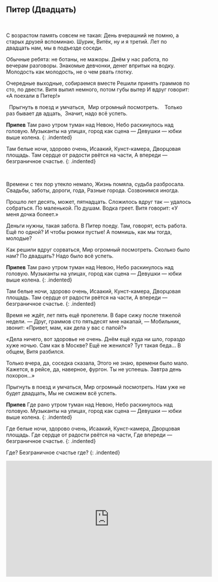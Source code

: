 ﻿---
layout: lyrics
---

## Питер (Двадцать)

<span class="Dm"></span>&nbsp;&nbsp;&nbsp;&nbsp;<span class="Dm_C"></span>&nbsp;&nbsp;&nbsp;&nbsp;&nbsp;&nbsp;&nbsp;&nbsp;&nbsp;&nbsp;&nbsp;&nbsp;<span class="Bm11"></span>&nbsp;&nbsp;&nbsp;&nbsp;&nbsp;&nbsp;&nbsp;&nbsp;<span class="B-flat-maj7"></span>&nbsp;&nbsp;&nbsp;&nbsp;&nbsp;&nbsp;&nbsp;&nbsp;

С в<span class="Dm"></span>озрастом память совс<span class="Dm_C"></span>ем не такая:
День вчер<span class="Bm11"></span>ашний не помню, а старых друз<span class="B-flat-maj7"></span>ей вспоминаю.
Ш<span class="Dm"></span>урик, Витёк, ну и <span class="Dm_С"></span>я третий.
Лет по дв<span class="Bm11"></span>адцать нам, мы в подъ<span class="B-flat-maj7"></span>езде соседи.

Обычные ребята: не ботаны, не мажоры.
Днём у нас работа, по вечерам разговоры.
Знакомые девчонки, денег впритык на водку.
Молодость как молодость, не о чем рвать глотку.

Очередные выходные, собираемся вместе
Решили принять граммов по сто, по двести.
Витя выпил немного, потом губы вытер
И вдруг говорит: «А поехали в Питер!»

<span class="Gm"></span>&nbsp;
Прыгнуть в поезд и умч<span class="C"></span>аться,<span class="F"></span>&nbsp;
Мир огромный посмотр<span class="B-flat"></span>еть.&nbsp;&nbsp;<span class="Gm"></span>&nbsp;
Только раз бывает дв<span class="C"></span>&nbsp;адцать,<span class="F"></span>&nbsp;
Значит, надо всё усп<span class="A"></span>еть.

**Припев**
Т<span class="Dm7"></span>ам рано утром тум<span class="G"></span>ан над Невою,
Н<span class="C"></span>ебо раскинулось н<span class="Am"></span>ад головую.
Музык<span class="F"></span>анты на улицах, г<span class="G"></span>ород как сцена —
Д<span class="C"></span>евушки — юбки в<span class="Am"></span>ыше колена.
{: .indented}

Там б<span class="F"></span>елые ночи, зд<span class="G"></span>орово очень,
Ис<span class="C"></span>аакий, Кунст-камера, Дворц<span class="Am"></span>овая площадь.
Там с<span class="F"></span>ердце от радости рв<span class="G"></span>ётся на части,
<span class="C"></span>А впереди — безгран<span class="Am"></span>ичное счастье.
{: .indented}

<span class="Dm"></span>&nbsp;&nbsp;&nbsp;&nbsp;<span class="Dm_C"></span>&nbsp;&nbsp;&nbsp;&nbsp;&nbsp;&nbsp;&nbsp;&nbsp;&nbsp;&nbsp;&nbsp;&nbsp;<span class="Bm11"></span>&nbsp;&nbsp;&nbsp;&nbsp;&nbsp;&nbsp;&nbsp;&nbsp;<span class="B-flat-maj7"></span>&nbsp;&nbsp;&nbsp;&nbsp;&nbsp;&nbsp;&nbsp;&nbsp;

Времени с тех пор утекло немало,
Жизнь помяла, судьба разбросала.
Свадьбы, заботы, дороги, года,
Разные города. Созвонимся иногда.

Прошло лет десять, может, пятнадцать.
Сложилось вдруг так — удалось собраться.
По маленькой. По душам. Водка греет.
Витя говорит: «У меня дочка болеет.»

Деньги нужны, такая забота.
В Питер поеду. Там, говорят, есть работа.
Ещё по одной? И чтобы рюмки пустые!
А помнишь, как мы тогда, молодые?

Как решили вдруг сорваться,
Мир огромный посмотреть.
Сколько было нам? По двадцать?
Надо было всё успеть.

**Припев**
Там рано утром туман над Невою,
Небо раскинулось над головую.
Музыканты на улицах, город как сцена —
Девушки — юбки выше колена.
{: .indented}

Там белые ночи, здорово очень,
Исаакий, Кунст-камера, Дворцовая площадь.
Там сердце от радости рвётся на части,
А впереди — безграничное счастье.
{: .indented}

Время не ждёт, лет пять ещё пролетели.
В баре сижу после тяжелой недели.
— Друг, граммов сто пятьдесят мне накапай, — 
Мобильник, звонит: «Привет, мам, как дела у вас с папой?»

«Дела ничего, вот здоровье не очень.
Днём ещё куда ни шло, гораздо хуже ночью.
Сам как в Москве? Ещё не женился?
Тут такая беда… В общем, Витя разбился.

Только вчера, да, соседка сказала,
Этого не знаю, времени было мало.
Кажется, в рейсе, да, наверное, фургон.
Ты не успеешь. Завтра день похорон…»

Прыгнуть в поезд и умчаться,
Мир огромный посмотреть.
Нам уже не будет двадцать,
Мы не сможем всё успеть.

**Припев**
Где рано утром туман над Невою,
Небо раскинулось над головую.
Музыканты на улицах, город как сцена —
Девушки — юбки выше колена.
{: .indented}

Где белые ночи, здорово очень,
Исаакий, Кунст-камера, Дворцовая площадь.
Где сердце от радости рвётся на части,
Где впереди — безграничное счастье.
{: .indented}

Где? Безграничное счастье где?
{: .indented}

<div class="video-wrapper">
  <iframe width="560" height="315" src="https://www.youtube.com/embed/EdNpbZwO11c" frameborder="0" allow="accelerometer; autoplay; encrypted-media; gyroscope; picture-in-picture" allowfullscreen></iframe>
</div>